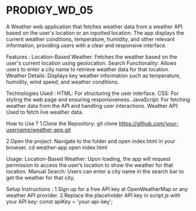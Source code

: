 # PRODIGY_WD_05
A Weather web application that fetches weather data from a weather API based on the user's location or an inputted location. The app displays the current weather conditions, temperature, humidity, and other relevant information, providing users with a clear and responsive interface.

Features :
Location-Based Weather: Fetches the weather based on the user's current location using geolocation.
Search Functionality: Allows users to enter a city name to retrieve weather data for that location.
Weather Details: Displays key weather information such as temperature, humidity, wind speed, and weather conditions.

Technologies Used :
HTML: For structuring the user interface.
CSS: For styling the web page and ensuring responsiveness.
JavaScript: For fetching weather data from the API and handling user interactions.
Weather API: Used to fetch live weather data.

How to Use ?
1.Clone the Repository:
git clone https://github.com/your-username/weather-app.git

2.Open the project: Navigate to the folder and open index.html in your browser.
cd weather-app
open index.html

Usage:
Location-Based Weather: Upon loading, the app will request permission to access the user’s location to show the weather for that location.
Manual Search: Users can enter a city name in the search bar to get the weather for that city.

Setup Instructions :
1.Sign up for a free API key at OpenWeatherMap or any weather API provider.
2.Replace the placeholder API key in script.js with your API key:
const apiKey = 'your-api-key';

